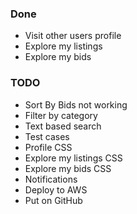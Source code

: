 ### Done

- Visit other users profile
- Explore my listings
- Explore my bids



### TODO
- Sort By Bids not working
- Filter by category
- Text based search
- Test cases
- Profile CSS
- Explore my listings CSS
- Explore my bids CSS
- Notifications
- Deploy to AWS
- Put on GitHub